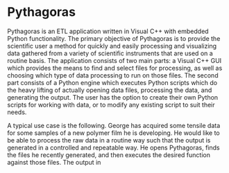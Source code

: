# Pythagoras
Pythagoras is an ETL application written in Visual C++ with embedded Python functionality.  The primary objective of Pythagoras is to provide the scientific user a method for quickly and easily processing and visualizing data gathered from a variety of scientific instruments that are used on a routine basis.  The application consists of two main parts: a Visual C++ GUI which provides the means to find and select files for processing, as well as choosing which type of data processing to run on those files.  The second part consists of a Python engine which executes Python scripts which do the heavy lifting of actually opening data files, processing the data, and generating the output.  The user has the option to create their own Python scripts for working with data, or to modify any existing script to suit their needs.

A typical use case is the following.  George has acquired some tensile data for some samples of a new polymer film he is developing.  He would like to be able to process the raw data in a routine way such that the output is generated in a controlled and repeatable way.  He opens Pythagoras, finds the files he recently generated, and then executes the desired function against those files.  The output in 
